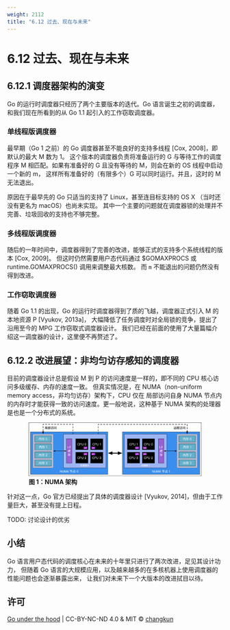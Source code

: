 ```yaml
---
weight: 2112
title: "6.12 过去、现在与未来"
---
```


# 6.12 过去、现在与未来

## 6.12.1 调度器架构的演变

Go 的运行时调度器只经历了两个主要版本的迭代。Go 语言诞生之初的调度器，和我们现在所看到的从 Go 1.1 起引入的工作窃取调度器。

### 单线程版调度器

最早期（Go 1 之前）的 Go 调度器甚至不能良好的支持多线程 [Cox, 2008]，即默认的最大 M 数为 1。
这个版本的调度器负责将准备运行的 G
与等待工作的调度程序 M 相匹配。如果有准备好的 G 且没有等待的 M，则会在新的 OS 线程中启动一个新的 m，
这样所有准备好的（有限多个）G 可以同时运行。并且，这时的 M 无法退出。

原因在于最早先的 Go 只适当的支持了 Linux，甚至连目标支持的 OS X （当时还没有更名为 macOS）也尚未实现。
其中一个主要的问题就在调度器锁的处理并不完善、垃圾回收的支持也不够完整。

### 多线程版调度器

随后的一年时间中，调度器得到了完善的改进，能够正式的支持多个系统线程的版本 [Cox, 2009]。
但这时仍然需要用户态代码通过 $GOMAXPROCS 或 runtime.GOMAXPROCS() 调用来调整最大核数。
而 `m` 不能退出的问题仍然没有得到改进。

### 工作窃取调度器

随着 Go 1.1 的出现，Go 的运行时调度器得到了质的飞越，调度器正式引入 M 的本地资源 P [Vyukov, 2013a]，
大幅降低了任务调度时对全局锁的竞争，提出了沿用至今的 MPG 工作窃取式调度器设计。
我们已经在前面的使用了大量篇幅介绍这一调度器的设计，这里便不再赘述了。

## 6.12.2 改进展望：非均匀访存感知的调度器

目前的调度器设计总是假设 M 到 P 的访问速度是一样的，即不同的 CPU 核心访问多级缓存、内存的速度一致。
但真实情况是，在 NUMA（non-uniform memory access，非均匀访存）架构下，CPU 仅在
局部访问自身 NUMA 节点内的内存时才能获得一致的访问速度。更一般地说，这种基于 NUMA 架构的处理器是也是一个分布式的系统。

<div class="img-center" style="margin: 0 auto; max-width: 80%">
<img src="./../../../assets/sched-numa.png"/>
<strong>图 1：NUMA 架构</strong>
</div>

针对这一点，Go 官方已经提出了具体的调度器设计 [Vyukov, 2014]，但由于工作量巨大，甚至没有提上日程。

TODO: 讨论设计的优劣

## 小结

Go 语言用户态代码的调度核心在未来的十年里只进行了两次改进，足见其设计功力，
但随着 Go 语言的大规模应用，以及越来越多的在多核机器上使用调度器的性能问题也会逐渐暴露出来，
让我们对未来下一个大版本的改进拭目以待。

## 许可

[Go under the hood](https://github.com/golang-design/under-the-hood) | CC-BY-NC-ND 4.0 & MIT &copy; [changkun](https://changkun.de)


